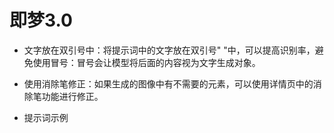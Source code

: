 # 即梦3.0
- 文字放在双引号中：将提示词中的文字放在双引号" "中，可以提高识别率，避免使用冒号：冒号会让模型将后面的内容视为文字生成对象。

- 使用消除笔修正：如果生成的图像中有不需要的元素，可以使用详情页中的消除笔功能进行修正。

- 提示词示例
